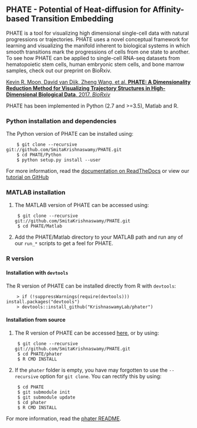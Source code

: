 PHATE  - Potential of Heat-diffusion for Affinity-based Transition Embedding
-------------------------------------------------------

PHATE is a tool for visualizing high dimensional single-cell data with natural progressions or trajectories. PHATE uses a novel conceptual framework for learning and visualizing the manifold inherent to biological systems in which smooth transitions mark the progressions of cells from one state to another. To see how PHATE can be applied to single-cell RNA-seq datasets from hematopoietic stem cells, human embryonic stem cells, and bone marrow samples, check out our preprint on BioRxiv.

[Kevin R. Moon, David van Dijk, Zheng Wang, et al. **PHATE: A Dimensionality Reduction Method for Visualizing Trajectory Structures in High-Dimensional Biological Data**. 2017. *BioRxiv*](http://biorxiv.org/content/early/2017/03/24/120378)


PHATE has been implemented in Python (2.7 and >=3.5), Matlab and R.

### Python installation and dependencies

The Python version of PHATE can be installed using:

        $ git clone --recursive git://github.com/SmitaKrishnaswamy/PHATE.git
        $ cd PHATE/Python
        $ python setup.py install --user

For more information, read the [documentation on ReadTheDocs](http://phate.readthedocs.io/en/latest/) or view our [tutorial on GitHub](https://github.com/KrishnaswamyLab/PHATE/blob/master/Python/tutorial/PHATE_tree.ipynb)

### MATLAB installation
1. The MATLAB version of PHATE can be accessed using:

        $ git clone --recursive git://github.com/SmitaKrishnaswamy/PHATE.git
        $ cd PHATE/Matlab

2. Add the PHATE/Matlab directory to your MATLAB path and run any of our `run_*` scripts to get a feel for PHATE.

### R version

#### Installation with `devtools`

The R version of PHATE can be installed directly from R with `devtools`:

        > if (!suppressWarnings(require(devtools))) install.packages("devtools")
        > devtools::install_github("KrishnaswamyLab/phater")

#### Installation from source

1. The R version of PHATE can be accessed [here](https://github.com/KrishnaswamyLab/phater), or by using:

        $ git clone --recursive git://github.com/SmitaKrishnaswamy/PHATE.git
        $ cd PHATE/phater
        $ R CMD INSTALL

2. If the `phater` folder is empty, you have may forgotten to use the `--recursive` option for `git clone`. You can rectify this by using:

        $ cd PHATE
        $ git submodule init
        $ git submodule update
        $ cd phater
        $ R CMD INSTALL

For more information, read the [phater README](https://github.com/KrishnaswamyLab/phater).
